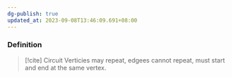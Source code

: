 ```yaml
---
dg-publish: true
updated_at: 2023-09-08T13:46:09.691+08:00
---
```


### Definition
>[!cite] Circuit
>Verticies may repeat, edgees cannot repeat, must start and end at the same vertex.

